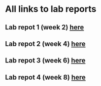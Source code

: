 # All links to lab reports

## Lab repot 1 (week 2) [here]()

## Lab repot 2 (week 4) [here](https://letocassius.github.io/Week-4-Lab-Reports/Lab%20report%20week2.html)

## Lab repot 3 (week 6) [here](https://letocassius.github.io/lab-report-3-week-6/)

## Lab repot 4 (week 8) [here](https://github.com/letocassius/lab-report-4-week-8)
